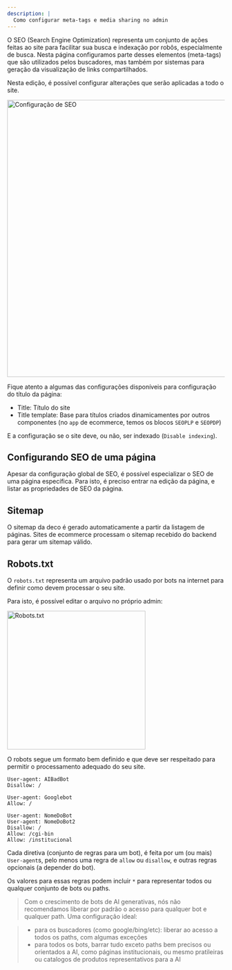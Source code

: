 ```yaml
---
description: |
  Como configurar meta-tags e media sharing no admin
---
```


O SEO (Search Engine Optimization) representa um conjunto de ações feitas ao
site para facilitar sua busca e indexação por robôs, especialmente de busca.
Nesta página configuramos parte desses elementos (meta-tags) que são utilizados
pelos buscadores, mas também por sistemas para geração da visualização de links
compartilhados.

Nesta edição, é possível configurar alterações que serão aplicadas a todo o
site.

<img width="640" alt="Configuração de SEO" src="/docs/cms-capabilities/seo/seo1.png">

Fique atento a algumas das configurações disponíveis para configuração do título
da página:

- Title: Título do site
- Title template: Base para títulos criados dinamicamentes por outros
  componentes (no `app` de ecommerce, temos os blocos `SEOPLP` e `SEOPDP`)

E a configuração se o site deve, ou não, ser indexado (`Disable indexing`).

## Configurando SEO de uma página

Apesar da configuração global de SEO, é possível especializar o SEO de uma
página específica. Para isto, é preciso entrar na edição da página, e listar as
propriedades de SEO da página.

## Sitemap

O sitemap da deco é gerado automaticamente a partir da listagem de páginas.
Sites de ecommerce processam o sitemap recebido do backend para gerar um sitemap
válido.

## Robots.txt

O `robots.txt` representa um arquivo padrão usado por bots na internet para
definir como devem processar o seu site.

Para isto, é possível editar o arquivo no próprio admin:

<img width="320" alt="Robots.txt" src="/docs/cms-capabilities/seo/seo2.png">

O robots segue um formato bem definido e que deve ser respeitado para permitir o
processamento adequado do seu site.

```
User-agent: AIBadBot
Disallow: /

User-agent: Googlebot
Allow: /

User-agent: NomeDoBot
User-agent: NomeDoBot2
Disallow: /
Allow: /cgi-bin
Allow: /institucional
```

Cada diretiva (conjunto de regras para um bot), é feita por um (ou mais)
`User-agent`s, pelo menos uma regra de `allow` ou `disallow`, e outras regras
opcionais (a depender do bot).

Os valores para essas regras podem incluir `*` para representar todos ou
qualquer conjunto de bots ou paths.

> Com o crescimento de bots de AI generativas, nós não recomendamos liberar por
> padrão o acesso para qualquer bot e qualquer path. Uma configuração ideal:

> - para os buscadores (como google/bing/etc): liberar ao acesso a todos os
>   paths, com algumas exceções
> - para todos os bots, barrar tudo exceto paths bem precisos ou orientados a
>   AI, como páginas institucionais, ou mesmo pratileiras ou catalogos de
>   produtos representativos para a AI
